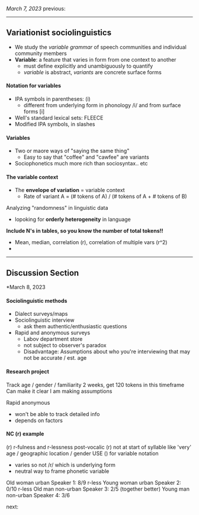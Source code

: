 *March 7, 2023*
previous:

---

## Variationist sociolinguistics
- We study the *variable grammar* of speech communities and individual community members
- **Variable**: a feature that varies in form from one context to another
	- must define explicitly and unambiguously to quantify
	- *variable* is abstract, *variants* are concrete surface forms

#### Notation for variables
- IPA symbols in parentheses: (i)
	- different from underlying form in phonology /i/ and from surface forms [i]
- Well's standard lexical sets: FLEECE
- Modified IPA symbols, in slashes

#### Variables
- Two or maore ways of "saying the same thing"
	- Easy to say that "coffee" and "cawfee" are variants
- Sociophonetics much more rich than sociosyntax.. etc

#### The variable context
- The **envelope of variation** = variable context
	- Rate of variant A = (# tokens of A) / (# tokens of A + # tokens of B)

Analyzing "randomness" in linguistic data
- lopoking for **orderly heterogeneity** in language

**Include N's in tables, so you know the number of total tokens!!**
- Mean, median, correlation (r), correlation of multiple vars (r^2)
- 


---

## Discussion Section
*March 8, 2023

#### Sociolinguistic methods
- Dialect surveys/maps
- Sociolinguistic interview
	- ask them authentic/enthusiastic questions
- Rapid and anonymous surveys
	- Labov department store
	- not subject to observer's paradox
	- Disadvantage: Assumptions about who you're interviewing that may not be accurate / est. age

#### Research project
Track age / gender / familiarity
2 weeks, get 120 tokens in this timeframe
Can make it clear I am making assumptions

Rapid anonymous
- won't be able to track detailed info
- depends on factors

#### NC (r) example
(r) r-fulness and r-lessness
post-vocalic (r) not at start of syllable like 'very'
age / geographic location / gender
USE () for variable notation
- varies so not /r/ which is underlying form
- neutral way to frame phonetic variable

Old woman urban Speaker 1: 8/9 r-less
Young woman urban Speaker 2: 0/10 r-less
Old man non-urban Speaker 3: 2/5 (together better)
Young man non-urban Speaker 4: 3/6

next:
